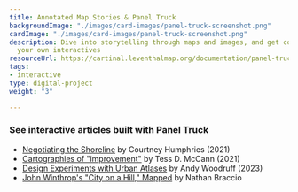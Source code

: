 ```yaml
---
title: Annotated Map Stories & Panel Truck
backgroundImage: "./images/card-images/panel-truck-screenshot.png"
cardImage: "./images/card-images/panel-truck-screenshot.png"
description: Dive into storytelling through maps and images, and get code to produce
  your own interactives
resourceUrl: https://cartinal.leventhalmap.org/documentation/panel-truck.html
tags:
- interactive
type: digital-project
weight: "3"

---
```

### See interactive articles built with Panel Truck

* [Negotiating the Shoreline](/articles/humphries-boston-harbor/) by Courtney Humphries (2021)
* [Cartographies of "improvement"](/articles/mccann-east-boston/) by Tess D. McCann (2021)
* [Design Experiments with Urban Atlases](/articles/woodruff-map-interactive/) by Andy Woodruff (2023)
* [John Winthrop's "City on a Hill," Mapped](/articles/braccio-winthrop-map/) by Nathan Braccio

